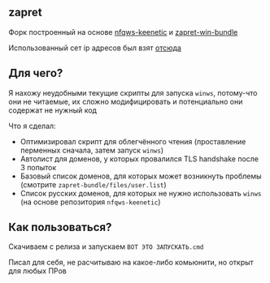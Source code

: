 zapret
---
Форк построенный на основе [nfqws-keenetic](https://github.com/Anonym-tsk/nfqws-keenetic) и [zapret-win-bundle](https://github.com/bol-van/zapret-win-bundle)

Использованный сет ip адресов был взят [отсюда](https://sw.ext.io/ipset/ipset_all4.list)

Для чего?
---
Я нахожу неудобными текущие скрипты для запуска `winws`, потому-что они не читаемые, их сложно модифицировать и потенциально они содержат не нужный код<br/>

Что я сделал:
- Оптимизировал скрипт для облегчённого чтения (проставление перменных сначала, затем запуск `winws`)
- Автолист для доменов, у которых провалился TLS handshake после 3 попыток
- Базовый список доменов, для которых может возникнуть проблемы (смотрите `zapret-bundle/files/user.list`)
- Список русских доменов, для которых не нужно использовать `winws` (на основе репозитория `nfqws-keenetic`)

Как пользоваться?
---
Скачиваем с релиза и запускаем `ВОТ ЭТО ЗАПУСКАТЬ.cmd`

Писал для себя, не расчитываю на какое-либо комьюнити, но открыт для любых ПРов